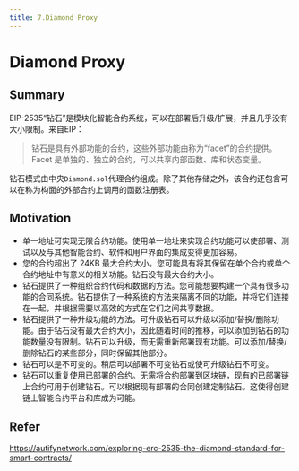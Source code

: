 ```yaml
---
title: 7.Diamond Proxy
---
```


# Diamond Proxy

## Summary
EIP-2535“钻石”是模块化智能合约系统，可以在部署后升级/扩展，并且几乎没有大小限制。来自EIP：
> 钻石是具有外部功能的合约，这些外部功能由称为“facet”的合约提供。 Facet 是单独的、独立的合约，可以共享内部函数、库和状态变量。

钻石模式由中央`Diamond.sol`代理合约组成。除了其他存储之外，该合约还包含可以在称为构面的外部合约上调用的函数注册表。

## Motivation
- 单一地址可实现无限合约功能。使用单一地址来实现合约功能可以使部署、测试以及与其他智能合约、软件和用户界面的集成变得更加容易。
- 您的合约超出了 24KB 最大合约大小。您可能具有将其保留在单个合约或单个合约地址中有意义的相关功能。钻石没有最大合约大小。
- 钻石提供了一种组织合约代码和数据的方法。您可能想要构建一个具有很多功能的合同系统。钻石提供了一种系统的方法来隔离不同的功能，并将它们连接在一起，并根据需要以高效的方式在它们之间共享数据。
- 钻石提供了一种升级功能的方法。可升级钻石可以升级以添加/替换/删除功能。由于钻石没有最大合约大小，因此随着时间的推移，可以添加到钻石的功能数量没有限制。钻石可以升级，而无需重新部署现有功能。可以添加/替换/删除钻石的某些部分，同时保留其他部分。
- 钻石可以是不可变的。稍后可以部署不可变钻石或使可升级钻石不可变。
- 钻石可以重复使用已部署的合约。无需将合约部署到区块链，现有的已部署链上合约可用于创建钻石。可以根据现有部署的合同创建定制钻石。这使得创建链上智能合约平台和库成为可能。

## Refer
https://autifynetwork.com/exploring-erc-2535-the-diamond-standard-for-smart-contracts/